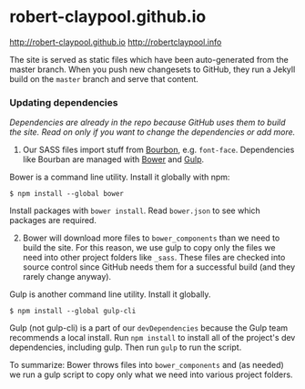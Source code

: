# robert-claypool.github.io

http://robert-claypool.github.io
http://robertclaypool.info

The site is served as static files which have been auto-generated from the
master branch. When you push new changesets to GitHub, they run
a Jekyll build on the `master` branch and serve that content.

### Updating dependencies

*Dependencies are already in the repo because GitHub uses them to build the
site. Read on only if you want to change the dependencies or add more.*

1. Our SASS files import stuff from [Bourbon](bourbon.io), e.g. `font-face`.
Dependencies like Bourban are managed with [Bower](bower.io) and
[Gulp](gulpjs.com).

Bower is a command line utility. Install it globally with npm:

```shell
$ npm install --global bower
```

Install packages with `bower install`. Read `bower.json` to see which packages
are required.

2. Bower will download more files to `bower_components` than we need to build
the site. For this reason, we use gulp to copy only the files we need into
other project folders like `_sass`. These files are checked into source
control since GitHub needs them for a successful build (and they rarely change
anyway).

Gulp is another command line utility. Install it globally.

```shell
$ npm install --global gulp-cli
```

Gulp (not gulp-cli) is a part of our `devDependencies` because the Gulp team
recommends a local install. Run `npm install` to install all of the project's
dev dependencies, including gulp. Then run `gulp` to run the script.

To summarize: Bower throws files into `bower_components` and (as needed) we
run a gulp script to copy only what we need into various project folders.
